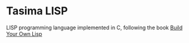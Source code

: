 # Tasima LISP
LISP programming language implemented in C, following the book [Build Your Own Lisp](http://www.buildyourownlisp.com/)
